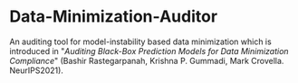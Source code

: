 # Data-Minimization-Auditor 
An auditing tool for model-instability based data minimization which is introduced in "<em>Auditing Black-Box Prediction Models for Data Minimization Compliance</em>" (Bashir Rastegarpanah, Krishna P. Gummadi, Mark Crovella. NeurIPS2021).
